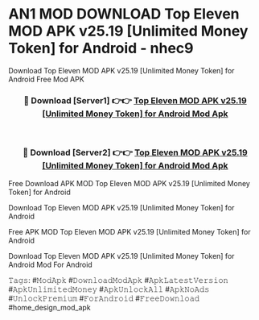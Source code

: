 # AN1 MOD DOWNLOAD Top Eleven MOD APK v25.19 [Unlimited Money Token] for Android - nhec9
Download Top Eleven MOD APK v25.19 [Unlimited Money Token] for Android Free Mod APK

<div align="center">
<h3>🔴 Download [Server1] 👉👉 <a href="https://apk-comot.site?title=Top_Eleven_MOD_APK_v25.19_[Unlimited_Money_Token]_for_Android">Top Eleven MOD APK v25.19 [Unlimited Money Token] for Android Mod Apk</a></h3><br>

<h3>🔴 Download [Server2] 👉👉 <a href="https://apk-comot.site?title=Top_Eleven_MOD_APK_v25.19_[Unlimited_Money_Token]_for_Android">Top Eleven MOD APK v25.19 [Unlimited Money Token] for Android Mod Apk</a></h3>
</div>


Free Download APK MOD Top Eleven MOD APK v25.19 [Unlimited Money Token] for Android

Download Top Eleven MOD APK v25.19 [Unlimited Money Token] for Android 

Free APK MOD Top Eleven MOD APK v25.19 [Unlimited Money Token] for Android 

Download Top Eleven MOD APK v25.19 [Unlimited Money Token] for Android Mod For Android

𝚃𝚊𝚐𝚜: #𝙼𝚘𝚍𝙰𝚙𝚔 #𝙳𝚘𝚠𝚗𝚕𝚘𝚊𝚍𝙼𝚘𝚍𝙰𝚙𝚔 #𝙰𝚙𝚔𝙻𝚊𝚝𝚎𝚜𝚝𝚅𝚎𝚛𝚜𝚒𝚘𝚗 #𝙰𝚙𝚔𝚄𝚗𝚕𝚒𝚖𝚒𝚝𝚎𝚍𝙼𝚘𝚗𝚎𝚢 #𝙰𝚙𝚔𝚄𝚗𝚕𝚘𝚌𝚔𝙰𝚕𝚕 #𝙰𝚙𝚔𝙽𝚘𝙰𝚍𝚜 #𝚄𝚗𝚕𝚘𝚌𝚔𝙿𝚛𝚎𝚖𝚒𝚞𝚖 #𝙵𝚘𝚛𝙰𝚗𝚍𝚛𝚘𝚒𝚍 #𝙵𝚛𝚎𝚎𝙳𝚘𝚠𝚗𝚕𝚘𝚊𝚍 #home_design_mod_apk